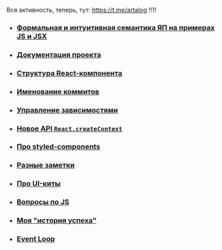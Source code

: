 Вся активность, теперь, тут: https://t.me/artalog !!1!


* ### [Формальная и интуитивная семантика ЯП на примерах JS и JSX](https://github.com/artalar/blog/blob/master/src/pages/semantics-in-programming.md)
* ### [Документация проекта](https://github.com/artalar/blog/blob/master/src/pages/pdroject-docs.md)
* ### [Структура React-компонента](https://github.com/artalar/blog/blob/master/src/pages/react-component-structure.md)
* ### [Именование коммитов](https://github.com/artalar/blog/blob/master/src/pages/commits-naming.md)
* ### [Управление зависимостями](https://github.com/artalar/blog/blob/master/src/pages/dependencies.md)
* ### [Новое API `React.createContext`](https://github.com/artalar/blog/blob/master/src/pages/new-react-context.md)
* ### [Про styled-components](https://github.com/artalar/blog/blob/master/src/pages/styled-components.md)
* ### [Разные заметки](https://github.com/artalar/blog/blob/master/src/pages/notes.md)
* ### [Про UI-киты](https://github.com/artalar/blog/blob/master/src/pages/currently-best-ui-kits.md)
* ### [Вопросы по JS](https://github.com/artalar/blog/blob/master/src/pages/js-questions.md)
* ### [Моя "история успеха"](https://github.com/artalar/blog/blob/master/src/pages/my-success-story.md)

* ### [Event Loop](https://github.com/artalar/blog/blob/master/src/eventLoop.js)
